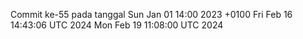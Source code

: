 Commit ke-55 pada tanggal Sun Jan 01 14:00 2023 +0100
Fri Feb 16 14:43:06 UTC 2024
Mon Feb 19 11:08:00 UTC 2024
